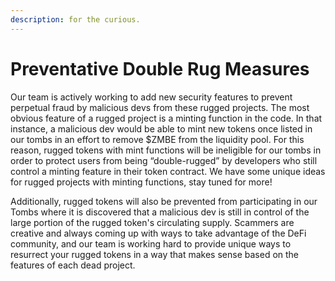 ```yaml
---
description: for the curious.
---
```


# Preventative Double Rug Measures

Our team is actively working to add new security features to prevent perpetual fraud by malicious devs from these rugged projects. The most obvious feature of a rugged project is a minting function in the code. In that instance, a malicious dev would be able to mint new tokens once listed in our tombs in an effort to remove $ZMBE from the liquidity pool. For this reason, rugged tokens with mint functions will be ineligible for our tombs in order to protect users from being “double-rugged” by developers who still control a minting feature in their token contract. We have some unique ideas for rugged projects with minting functions, stay tuned for more!

Additionally, rugged tokens will also be prevented from participating in our Tombs where it is discovered that a malicious dev is still in control of the large portion of the rugged token's circulating supply. Scammers are creative and always coming up with ways to take advantage of the DeFi community, and our team is working hard to provide unique ways to resurrect your rugged tokens in a way that makes sense based on the features of each dead project.

